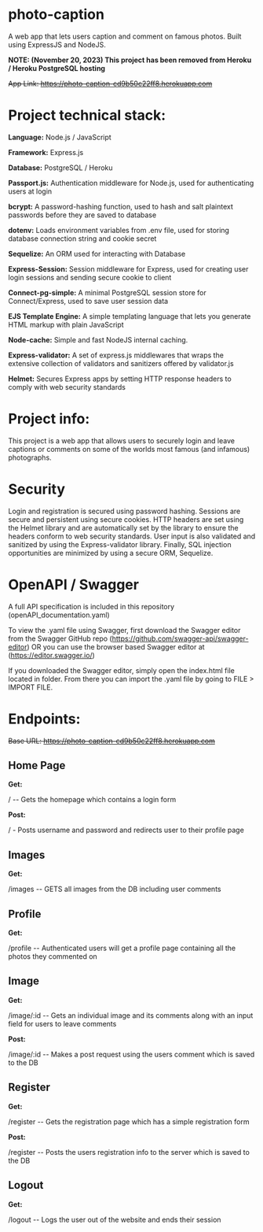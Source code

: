 # photo-caption
A web app that lets users caption and comment on famous photos. Built using ExpressJS and NodeJS.

**NOTE: (November 20, 2023) This project has been removed from Heroku / Heroku PostgreSQL hosting**

~~App Link: https://photo-caption-cd9b50c22ff8.herokuapp.com~~

# Project technical stack:

**Language:** Node.js / JavaScript

**Framework:** Express.js

**Database:** PostgreSQL / Heroku

**Passport.js:** Authentication middleware for Node.js, used for authenticating users at login

**bcrypt:** A password-hashing function, used to hash and salt plaintext passwords before they are saved to database

**dotenv:** Loads environment variables from .env file, used for storing database connection string and cookie secret

**Sequelize:** An ORM used for interacting with Database

**Express-Session:** Session middleware for Express, used for creating user login sessions and sending secure cookie to client

**Connect-pg-simple:** A minimal PostgreSQL session store for Connect/Express, used to save user session data

**EJS Template Engine:** A simple templating language that lets you generate HTML markup with plain JavaScript

**Node-cache:** Simple and fast NodeJS internal caching.

**Express-validator:** A set of express.js middlewares that wraps the extensive collection of validators and sanitizers offered by validator.js

**Helmet:** Secures Express apps by setting HTTP response headers to comply with web security standards

# Project info:
This project is a web app that allows users to securely login and leave captions or comments on some of the worlds most famous (and infamous) photographs.


# Security
Login and registration is secured using password hashing. Sessions are secure and persistent using secure cookies. HTTP headers are set using the Helmet library and are automatically set by the library to ensure the headers conform to web security standards. User input is also validated and sanitized by using the Express-validator library. Finally, SQL injection opportunities are minimized by using a secure ORM, Sequelize.


# OpenAPI / Swagger
A full API specification is included in this repository (openAPI_documentation.yaml)

To view the .yaml file using Swagger, first download the Swagger editor from the Swagger GitHub repo (https://github.com/swagger-api/swagger-editor) OR you can use the browser based Swagger editor at (https://editor.swagger.io/)

If you downloaded the Swagger editor, simply open the index.html file located in folder. From there you can import the .yaml file by going to FILE > IMPORT FILE.

# Endpoints:


~~Base URL: https://photo-caption-cd9b50c22ff8.herokuapp.com~~

Home Page
------
**Get:**
  
/ -- Gets the homepage which contains a login form


**Post:**
  
/ - Posts username and password and redirects user to their profile page


Images
-----------
**Get:**
  
/images -- GETS all images from the DB including user comments


Profile
-----------
**Get:**

/profile -- Authenticated users will get a profile page containing all the photos they commented on


Image
-----------
**Get:**

/image/:id -- Gets an individual image and its comments along with an input field for users to leave comments

**Post:**

/image/:id -- Makes a post request using the users comment which is saved to the DB


Register
-----------
**Get:**

/register -- Gets the registration page which has a simple registration form

**Post:**

/register -- Posts the users registration info to the server which is saved to the DB


Logout
-----------
**Get:**

/logout -- Logs the user out of the website and ends their session

